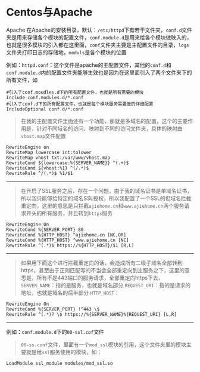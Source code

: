 # Centos与Apache

Apache
在Apache的安装目录，默认：`/etc/httpd`下有若干文件夹，`conf.d`文件夹是用来存储各个模块的配置文件，`conf.module.d`是用来给各个模块做映入的，也就是很多模块的引入都在这里面，`conf`文件夹主要是主配置文件的目录，`logs`文件夹打印日志的存储地，`moduls`是各个模块的位置


例如：`httpd.conf`：这个文件是apache的主配置文件，其他的`conf.d`和`conf.module.d`内的配置文件夹能够生效也是因为在这里面引入了两个文件夹下的所有文件，如
```shell
#引入了conf.moudles.d下的所有配置文件，也就是所有需要的模块
Include conf.modules.d/*.conf
#引入了conf.d下的所有配置文件，也就是每个模块服务需要做的详细配置
IncludeOptional conf.d/*.conf
```
>在我的主配置文件里面还有一个功能，那就是多域名的配置，这个的主要作用是，针对不同域名的访问，映射到不同的访问文件夹，具体的映射由`vhost.map`文件配置
```shell
RewriteEngine on
RewriteMap lowercase int:tolower
RewriteMap vhost txt:/var/www/vhost.map
RewriteCond ${lowercase:%{SERVER_NAME}} ^(.+)$
RewriteCond ${vhost:%1} ^(/.*)$
RewriteRule ^/(.*)$ %1/$1
```
---
>在开启了SSL服务之后，存在一个问题，由于我的域名证书是单域名证书，所以我只能够给特定的域名SSL授权，所以我配置了一个SSL的但域名拦截重定向，这里的意思是只拦截`ajiehome.cn`和`www.ajiehome.cn`两个服务请求开头的所有服务，并且转到`https`服务
```shell
RewriteEngine On
RewriteCond %{SERVER_PORT} 80
RewriteCond %{HTTP_HOST} ^ajiehome.cn [NC,OR]
RewriteCond %{HTTP_HOST} ^www.ajiehome.cn [NC]
RewriteRule ^(.*)$ https://%{HTTP_HOST}/$1 [R,L]
```
---
>如果用下面这个进行拦截重定向的话，会造成所有二级子域名全部转到https，甚至由于正则匹配写的不当会全部重定向到主服务之下，这里的意思是，所有不是443端口的服务请求，全部重定向https下去，
>`SERVER_NAME`：指的是服务，也就是域名部分
>`REQUEST_URI`：指的是请求的地址，也就是域名的后半部分
>`HTTP_HOST`：

```shell
RewriteEngine On
RewriteCond %{SERVER_PORT} !^443 \$
RewriteRule ^(.*)? \$ https://%{SERVER_NAME}%{REQUEST_URI} [L,R]
```

---
例如：`conf.module.d`下的`00-ssl.cof`文件
>`00-ss.conf`文件，里面有一个`mod_ssl`模块的引用，这个文件夹里的模块主要就是给`ssl`服务使用的模块，如：
>
```shell
LoadModule ssl_module modules/mod_ssl.so
```